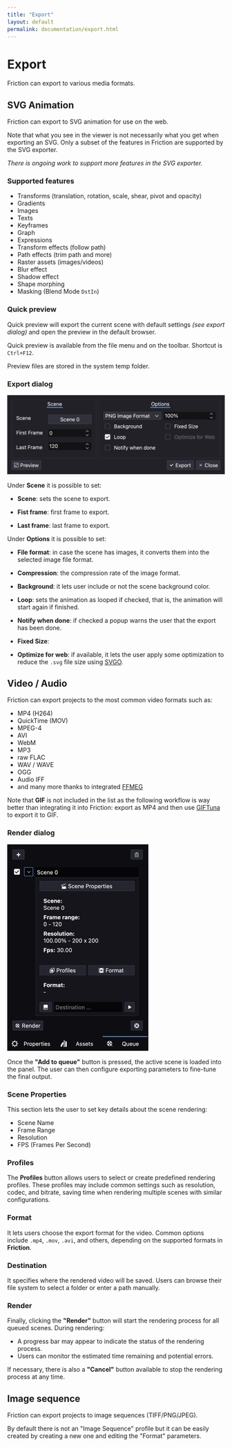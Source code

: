 ```yaml
---
title: "Export"
layout: default
permalink: documentation/export.html
---
```


# Export

Friction can export to various media formats.

## SVG Animation

Friction can export to SVG animation for use on the web.

Note that what you see in the viewer is not necessarily what you get when exporting an SVG. Only a subset of the features in Friction are supported by the SVG exporter.

*There is ongoing work to support more features in the SVG exporter.*

### Supported features

* Transforms (translation, rotation, scale, shear, pivot and opacity)
* Gradients
* Images
* Texts
* Keyframes
* Graph
* Expressions
* Transform effects (follow path)
* Path effects (trim path and more)
* Raster assets (images/videos)
* Blur effect
* Shadow effect
* Shape morphing
* Masking (Blend Mode `DstIn`)

### Quick preview

Quick preview will export the current scene with default settings *(see export dialog)* and open the preview in the default browser.

Quick preview is available from the file menu and on the toolbar. Shortcut is `Ctrl+F12`.

Preview files are stored in the system temp folder.

### Export dialog

![Export dialog](/assets/documentation/export/export_svg-dialog.png)

Under **Scene** it is possible to set:

* **Scene**: sets the scene to export.

* **Fist frame**: first frame to export.

* **Last frame**: last frame to export.

Under **Options** it is possible to set:

* **File format**: in case the scene has images, it converts them into the selected image file format.

* **Compression**: the compression rate of the image format.

* **Background**: it lets user include or not the scene background color.

* **Loop**: sets the animation as looped if checked, that is, the animation will start again if finished.

* **Notify when done**: if checked a popup warns the user that the export has been done.

* **Fixed Size**: 

* **Optimize for web**: if available, it lets the user apply some optimization to reduce the `.svg` file size using [SVGO](https://github.com/svg/svgo).

## Video / Audio

Friction can export projects to the most common video formats such as:

* MP4 (H264)
* QuickTime (MOV)
* MPEG-4
* AVI
* WebM
* MP3
* raw FLAC
* WAV / WAVE
* OGG
* Audio IFF
* and many more thanks to integrated [FFMEG](https://www.ffmpeg.org/)

Note that **GIF** is not included in the list as the following workflow is way better than integrating it into Friction: export as MP4 and then use [GIFTuna](https://giftuna.io/) to export it to GIF.

### Render dialog

![Video/Audio render dialog](/assets/documentation/export/export_video-dialog.png)

Once the **"Add to queue"** button is pressed, the active scene is loaded into the panel. The user can then configure exporting parameters to fine-tune the final output.

### Scene Properties
This section lets the user to set key details about the scene rendering:
- Scene Name
- Frame Range
- Resolution
- FPS (Frames Per Second)

### Profiles
The **Profiles** button allows users to select or create predefined rendering profiles. These profiles may include common settings such as resolution, codec, and bitrate, saving time when rendering multiple scenes with similar configurations.

### Format
It lets users choose the export format for the video. Common options include `.mp4`, `.mov`, `.avi`, and others, depending on the supported formats in **Friction**.

### Destination
It specifies where the rendered video will be saved. Users can browse their file system to select a folder or enter a path manually.

### Render
Finally, clicking the **"Render"** button will start the rendering process for all queued scenes. During rendering:
- A progress bar may appear to indicate the status of the rendering process.
- Users can monitor the estimated time remaining and potential errors.

If necessary, there is also a **"Cancel"** button available to stop the rendering process at any time.

## Image sequence

Friction can export projects to image sequences (TIFF/PNG/JPEG).

By default there is not an "Image Sequence" profile but it can be easily created by creating a new one and editing the "Format" parameters.
